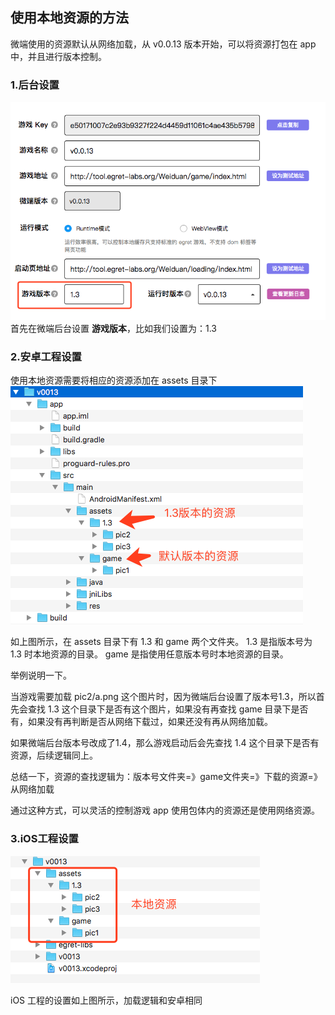 ## 使用本地资源的方法
微端使用的资源默认从网络加载，从 v0.0.13 版本开始，可以将资源打包在 app 中，并且进行版本控制。

### 1.后台设置
![](p2.png)
首先在微端后台设置 **游戏版本**，比如我们设置为：1.3

### 2.安卓工程设置

使用本地资源需要将相应的资源添加在 assets 目录下
![](p3.png)

如上图所示，在 assets 目录下有 1.3 和 game 两个文件夹。
1.3 是指版本号为 1.3 时本地资源的目录。
game 是指使用任意版本号时本地资源的目录。

举例说明一下。

当游戏需要加载 pic2/a.png 这个图片时，因为微端后台设置了版本号1.3，所以首先会查找 1.3 这个目录下是否有这个图片，如果没有再查找 game 目录下是否有，如果没有再判断是否从网络下载过，如果还没有再从网络加载。

如果微端后台版本号改成了1.4，那么游戏启动后会先查找 1.4 这个目录下是否有资源，后续逻辑同上。

总结一下，资源的查找逻辑为：版本号文件夹=》game文件夹=》下载的资源=》从网络加载

通过这种方式，可以灵活的控制游戏 app 使用包体内的资源还是使用网络资源。

### 3.iOS工程设置
![](p4.png)

iOS 工程的设置如上图所示，加载逻辑和安卓相同